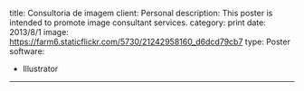 title: Consultoria de imagem
client: Personal
description: This poster is intended to promote image consultant services.
category: print
date: 2013/8/1
image: https://farm6.staticflickr.com/5730/21242958160_d6dcd79cb7
type: Poster
software:
- Illustrator
---
